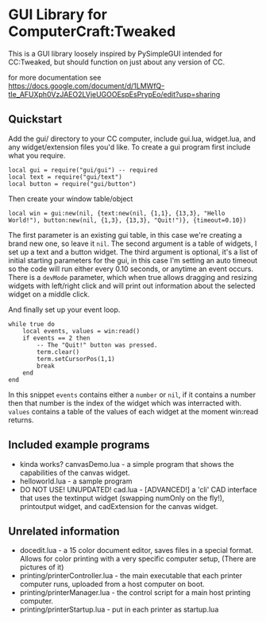 # GUI Library for ComputerCraft:Tweaked

This is a GUI library loosely inspired by PySimpleGUI intended for CC:Tweaked, but should function on just about any version of CC.

for more documentation see https://docs.google.com/document/d/1LMWfQ-tIe_AFUXph0VzJAEO2LVjeUGOOEspEsPrypEo/edit?usp=sharing

## Quickstart

Add the gui/ directory to your CC computer, include gui.lua, widget.lua, and any widget/extension files you'd like. To create a gui program first include what you require.

    local gui = require("gui/gui") -- required
    local text = require("gui/text")
    local button = require("gui/button")

Then create your window table/object

    local win = gui:new(nil, {text:new(nil, {1,1}, {13,3}, "Hello World!"), button:new(nil, {1,3}, {13,3}, "Quit!")}, {timeout=0.10})

The first parameter is an existing gui table, in this case we're creating a brand new one, so leave it `nil`. The second argument is a table of widgets, I set up a text and a button widget. The third argument is optional, it's a list of initial starting parameters for the gui, in this case I'm setting an auto timeout so the code will run either every 0.10 seconds, or anytime an event occurs. There is a `devMode` parameter, which when true allows dragging and resizing widgets with left/right click and will print out information about the selected widget on a middle click.

And finally set up your event loop.

    while true do
        local events, values = win:read()
        if events == 2 then
            -- The "Quit!" button was pressed.
            term.clear()
            term.setCursorPos(1,1)
            break
        end
    end

In this snippet `events` contains either a `number` or `nil`, if it contains a number then that number is the index of the widget which was interracted with. `values` contains a table of the values of each widget at the moment win:read returns.

## Included example programs

* kinda works? canvasDemo.lua - a simple program that shows the capabilities of the canvas widget.
* helloworld.lua - a sample program
* DO NOT USE! UNUPDATED! cad.lua - [ADVANCED!] a 'cli' CAD interface that uses the textinput widget (swapping numOnly on the fly!), printoutput widget, and cadExtension for the canvas widget.

## Unrelated information

* docedit.lua - a 15 color document editor, saves files in a special format. Allows for color printing with a very specific computer setup, (There are pictures of it)
* printing/printerController.lua - the main executable that each printer computer runs, uploaded from a host computer on boot.
* printing/printerManager.lua - the control script for a main host printing computer.
* printing/printerStartup.lua - put in each printer as startup.lua